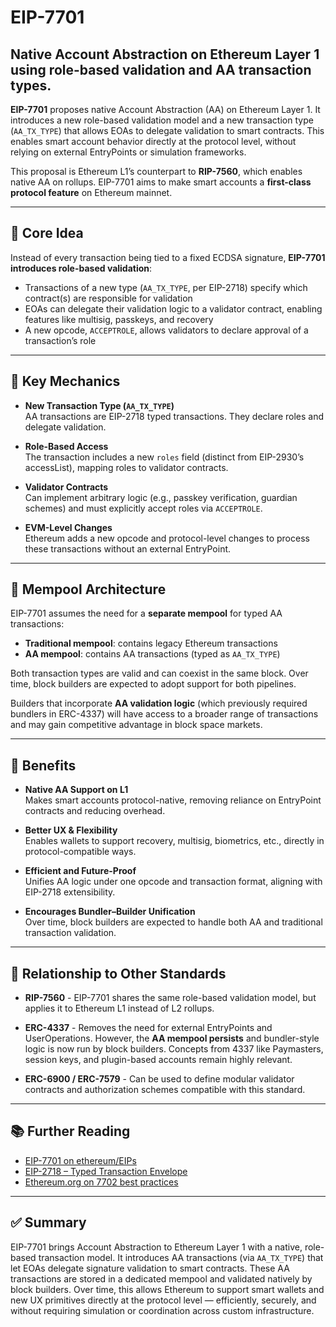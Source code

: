
# EIP-7701

## Native Account Abstraction on Ethereum Layer 1 using role-based validation and AA transaction types.

**EIP-7701** proposes native Account Abstraction (AA) on Ethereum Layer 1. It introduces a new role-based validation model and a new transaction type (`AA_TX_TYPE`) that allows EOAs to delegate validation to smart contracts. This enables smart account behavior directly at the protocol level, without relying on external EntryPoints or simulation frameworks.

This proposal is Ethereum L1’s counterpart to **RIP-7560**, which enables native AA on rollups. EIP-7701 aims to make smart accounts a **first-class protocol feature** on Ethereum mainnet.

---

## 🧠 Core Idea

Instead of every transaction being tied to a fixed ECDSA signature, **EIP-7701 introduces role-based validation**:

- Transactions of a new type (`AA_TX_TYPE`, per EIP-2718) specify which contract(s) are responsible for validation
- EOAs can delegate their validation logic to a validator contract, enabling features like multisig, passkeys, and recovery
- A new opcode, `ACCEPTROLE`, allows validators to declare approval of a transaction’s role

---

## 🧩 Key Mechanics

- **New Transaction Type (`AA_TX_TYPE`)**  
  AA transactions are EIP-2718 typed transactions. They declare roles and delegate validation.

- **Role-Based Access**  
  The transaction includes a new `roles` field (distinct from EIP-2930’s accessList), mapping roles to validator contracts.

- **Validator Contracts**  
  Can implement arbitrary logic (e.g., passkey verification, guardian schemes) and must explicitly accept roles via `ACCEPTROLE`.

- **EVM-Level Changes**  
  Ethereum adds a new opcode and protocol-level changes to process these transactions without an external EntryPoint.

---

## 🧱 Mempool Architecture

EIP-7701 assumes the need for a **separate mempool** for typed AA transactions:

- **Traditional mempool**: contains legacy Ethereum transactions
- **AA mempool**: contains AA transactions (typed as `AA_TX_TYPE`)

Both transaction types are valid and can coexist in the same block. Over time, block builders are expected to adopt support for both pipelines.

Builders that incorporate **AA validation logic** (which previously required bundlers in ERC-4337) will have access to a broader range of transactions and may gain competitive advantage in block space markets.

---

## 🚀 Benefits

- **Native AA Support on L1**  
  Makes smart accounts protocol-native, removing reliance on EntryPoint contracts and reducing overhead.

- **Better UX & Flexibility**  
  Enables wallets to support recovery, multisig, biometrics, etc., directly in protocol-compatible ways.

- **Efficient and Future-Proof**  
  Unifies AA logic under one opcode and transaction format, aligning with EIP-2718 extensibility.

- **Encourages Bundler–Builder Unification**  
  Over time, block builders are expected to handle both AA and traditional transaction validation.

---

## 🔄 Relationship to Other Standards

- **RIP-7560** - EIP-7701 shares the same role-based validation model, but applies it to Ethereum L1 instead of L2 rollups.

- **ERC-4337** - Removes the need for external EntryPoints and UserOperations. However, the **AA mempool persists** and bundler-style logic is now run by block builders. Concepts from 4337 like Paymasters, session keys, and plugin-based accounts remain highly relevant.

- **ERC-6900 / ERC-7579** - Can be used to define modular validator contracts and authorization schemes compatible with this standard.

---

## 📚 Further Reading

- [EIP-7701 on ethereum/EIPs](https://eips.ethereum.org/EIPS/eip-7701)
- [EIP-2718 – Typed Transaction Envelope](https://eips.ethereum.org/EIPS/eip-2718)
- [Ethereum.org on 7702 best practices](https://ethereum.org/en/roadmap/pectra/7702/#best-practices)

---

## ✅ Summary

EIP-7701 brings Account Abstraction to Ethereum Layer 1 with a native, role-based transaction model. It introduces AA transactions (via `AA_TX_TYPE`) that let EOAs delegate signature validation to smart contracts. These AA transactions are stored in a dedicated mempool and validated natively by block builders. Over time, this allows Ethereum to support smart wallets and new UX primitives directly at the protocol level — efficiently, securely, and without requiring simulation or coordination across custom infrastructure.
